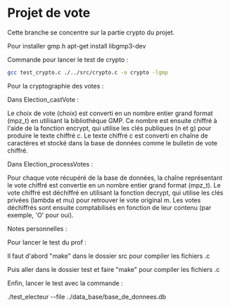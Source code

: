 # Projet de vote

Cette branche se concentre sur la partie crypto du projet.

Pour installer gmp.h
apt-get install  libgmp3-dev

Commande pour lancer le test de crypto :

```bash
gcc test_crypto.c ./../src/crypto.c -o crypto -lgmp
```

Pour la cryptographie des votes :

Dans Election_castVote :

Le choix de vote (choix) est converti en un nombre entier grand format (mpz_t) en utilisant la bibliothèque GMP.
Ce nombre est ensuite chiffré à l'aide de la fonction encrypt, qui utilise les clés publiques (n et g) pour produire le texte chiffré c.
Le texte chiffré c est converti en chaîne de caractères et stocké dans la base de données comme le bulletin de vote chiffré.

Dans Election_processVotes :

Pour chaque vote récupéré de la base de données, la chaîne représentant le vote chiffré est convertie en un nombre entier grand format (mpz_t).
Le vote chiffré est déchiffré en utilisant la fonction decrypt, qui utilise les clés privées (lambda et mu) pour retrouver le vote original m.
Les votes déchiffrés sont ensuite comptabilisés en fonction de leur contenu (par exemple, 'O' pour oui).

Notes personnelles :

Pour lancer le test du prof :

Il faut d'abord "make" dans le dossier src pour compiler les fichiers .c

Puis aller dans le dossier test et faire "make" pour compiler les fichiers .c

Enfin, lancer le test avec la commande :

./test_electeur --file ../data_base/base_de_donnees.db
